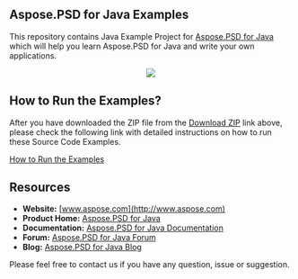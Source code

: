 ## Aspose.PSD for Java Examples

This repository contains Java Example Project for [Aspose.PSD for Java](https://products.aspose.com/psd/java) which will help you learn Aspose.PSD for Java and write your own applications.

<p align="center">
  <a title="Download Examples ZIP" href="https://github.com/aspose-psd/Aspose.PSD-for-Java/archive/master.zip">
	<img src="https://raw.github.com/AsposeExamples/java-examples-dashboard/master/images/downloadZip-Button-Large.png" />
  </a>
</p>


## How to Run the Examples?

After you have downloaded the ZIP file from the [Download ZIP](https://github.com/aspose-psd/Aspose.PSD-for-Java/archive/master.zip) link above, please check the following link with detailed instructions on how to run these Source Code Examples.

[How to Run the Examples](https://docs.aspose.com/display/psdjava/How+to+Run+the+Examples)

## Resources

+ **Website:** [www.aspose.com](http://www.aspose.com)
+ **Product Home:** [Aspose.PSD for Java](https://products.aspose.com/psd/java)
+ **Documentation:** [Aspose.PSD for Java Documentation](https://docs.aspose.com/display/psdjava/Aspose.PSD+for+Java+Home)
+ **Forum:** [Aspose.PSD for Java Forum](https://forum.aspose.com/c/psd)
+ **Blog:** [Aspose.PSD for Java Blog](https://blog.aspose.com/category/aspose-products/aspose.psd-product-family/)


Please feel free to contact us if you have any question, issue or suggestion.
